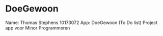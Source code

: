 # DoeGewoon
Name: Thomas Stephens 10173072
App: DoeGewoon (To Do list)
Project app voor Minor Programmeren
